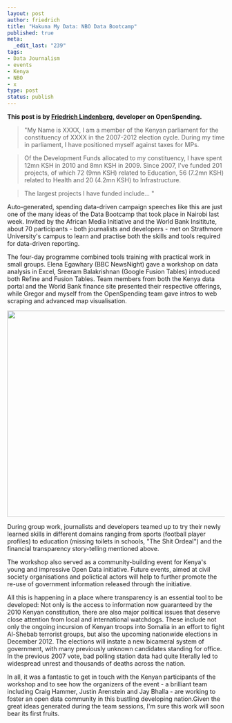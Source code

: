 ```yaml
--- 
layout: post
author: friedrich
title: "Hakuna My Data: NBO Data Bootcamp"
published: true
meta: 
  _edit_last: "239"
tags: 
- Data Journalism
- events
- Kenya
- NBO
- x
type: post
status: publish
---
```

**This post is by [Friedrich Lindenberg](http://okfn.org/members/pudo), developer on OpenSpending.**

>"My Name is XXXX, I am a member of the Kenyan parliament for the constituency of XXXX in the 2007-2012 election cycle. During my  time in parliament, I have positioned myself against taxes for MPs.

>Of the Development Funds allocated to my constituency, I have spent 12mn KSH in 2010 and 8mn KSH in 2009. Since 2007, I've funded 201 projects, of which 72 (9mn KSH) related to Education, 56 (7.2mn KSH) related to Health and 20 (4.2mn KSH) to Infrastructure.

>The largest projects I have funded include... "

Auto-generated, spending data-driven campaign speeches like this are just one of the many ideas of the Data Bootcamp that took place in Nairobi last week. Invited by the African Media Initiative and the World Bank Insititute, about 70 participants - both journalists and developers - met on Strathmore University's campus to learn and practise both the skills and tools required for data-driven reporting.

The four-day programme combined tools training with practical work in small groups. Elena Egawhary (BBC NewsNight) gave a workshop on data analysis in Excel, Sreeram Balakrishnan (Google Fusion Tables) introduced both Refine and Fusion Tables. Team members from both the Kenya data portal and the World Bank finance site presented their respective offerings, while Gregor and myself from the OpenSpending team gave intros to web scraping and advanced 
map visualisation. 

<img alt="" src="http://farm8.staticflickr.com/7009/6789058651_9a25483ba0_z.jpg" title="Hakuna My Data" class="alignnone" width="640" height="478" />

During group work, journalists and developers teamed up to try their newly learned skills in different domains ranging from sports (football player profiles) to education (missing toilets in schools, "The Shit Ordeal") and the financial transparency story-telling mentioned above.

The workshop also served as a community-building event for Kenya's young and impressive Open Data initiative. Future events, aimed at civil society organisations and polictical actors will help to further promote the re-use of government information released through the initiative.

All this is happening in a place where transparency is an essential tool to be developed: Not only is the access to information now guaranteed by the 2010 Kenyan constitution, there are also major political issues that deserve close attention from local and international watchdogs. These include not only the ongoing incursion of Kenyan troops into Somalia in an effort to fight Al-Shebab terrorist groups, but also the upcoming nationwide elections in December 2012. The elections will instate a new bicameral system of government, with many previously unknown candidates standing for office. In the previous 2007 vote, bad polling station data had quite literally led to widespread unrest and thousands of deaths across the nation.

In all, it was a fantastic to get in touch with the Kenyan participants of the workshop and to see how the organizers of the event - a brilliant team including Craig Hammer, Justin Arenstein and Jay Bhalla - are working  to foster an open data community in this bustling developing nation.Given the great ideas generated during the team sessions, I'm sure this work will soon bear its first fruits.
